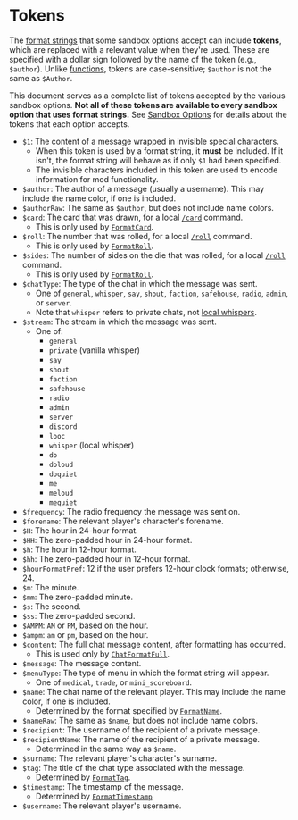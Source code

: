 # Tokens

The [format strings](./format-strings.md) that some sandbox options accept can include **tokens**, which are replaced with a relevant value when they're used.
These are specified with a dollar sign followed by the name of the token (e.g., `$author`).
Unlike [functions](./format-string-functions.md), tokens are case-sensitive; `$author` is not the same as `$Author`.

This document serves as a complete list of tokens accepted by the various sandbox options.
**Not all of these tokens are available to every sandbox option that uses format strings.** See [Sandbox Options](./sandbox-options.md) for details about the tokens that each option accepts.

- `$1`: The content of a message wrapped in invisible special characters.
    - When this token is used by a format string, it **must** be included.
    If it isn't, the format string will behave as if only `$1` had been specified.
    - The invisible characters included in this token are used to encode information for mod functionality.
- `$author`: The author of a message (usually a username). This may include the name color, if one is included.
- `$authorRaw`: The same as `$author`, but does not include name colors.
- `$card`: The card that was drawn, for a local [`/card`](./sandbox-options.md#chatformatcard) command.
    - This is only used by [`FormatCard`](./sandbox-options.md#formatcard).
- `$roll`: The number that was rolled, for a local [`/roll`](./sandbox-options.md#chatformatroll) command.
    - This is only used by [`FormatRoll`](./sandbox-options.md#formatroll).
- `$sides`: The number of sides on the die that was rolled, for a local [`/roll`](./sandbox-options.md#chatformatroll) command.
    - This is only used by [`FormatRoll`](./sandbox-options.md#formatroll).
- `$chatType`: The type of the chat in which the message was sent.
    - One of `general`, `whisper`, `say`, `shout`, `faction`, `safehouse`, `radio`, `admin`, or `server`.
    - Note that `whisper` refers to private chats, not [local whispers](./sandbox-options.md#chatformatwhisper).
- `$stream`: The stream in which the message was sent.
    - One of:
        - `general`
        - `private` (vanilla whisper)
        - `say`
        - `shout`
        - `faction`
        - `safehouse`
        - `radio`
        - `admin`
        - `server`
        - `discord`
        - `looc`
        - `whisper` (local whisper)
        - `do`
        - `doloud`
        - `doquiet`
        - `me`
        - `meloud`
        - `mequiet`
- `$frequency`: The radio frequency the message was sent on.
- `$forename`: The relevant player's character's forename.
- `$H`: The hour in 24-hour format.
- `$HH`: The zero-padded hour in 24-hour format.
- `$h`: The hour in 12-hour format.
- `$hh`: The zero-padded hour in 12-hour format.
- `$hourFormatPref`: 12 if the user prefers 12-hour clock formats; otherwise, 24.
- `$m`: The minute.
- `$mm`: The zero-padded minute.
- `$s`: The second.
- `$ss`: The zero-padded second.
- `$AMPM`: `AM` or `PM`, based on the hour.
- `$ampm`: `am` or `pm`, based on the hour.
- `$content`: The full chat message content, after formatting has occurred.
    - This is used only by [`ChatFormatFull`](./sandbox-options.md#chatformatfull).
- `$message`: The message content.
- `$menuType`: The type of menu in which the format string will appear.
    - One of `medical`, `trade`, or `mini_scoreboard`.
- `$name`: The chat name of the relevant player. This may include the name color, if one is included.
    - Determined by the format specified by [`FormatName`](./sandbox-options.md#formatname).
- `$nameRaw`: The same as `$name`, but does not include name colors.
- `$recipient`: The username of the recipient of a private message.
- `$recipientName`: The name of the recipient of a private message.
    - Determined in the same way as `$name`.
- `$surname`: The relevant player's character's surname.
- `$tag`: The title of the chat type associated with the message.
    - Determined by [`FormatTag`](./sandbox-options.md#formattag).
- `$timestamp`: The timestamp of the message.
    - Determined by [`FormatTimestamp`](./sandbox-options.md#formattimestamp)
- `$username`: The relevant player's username.
